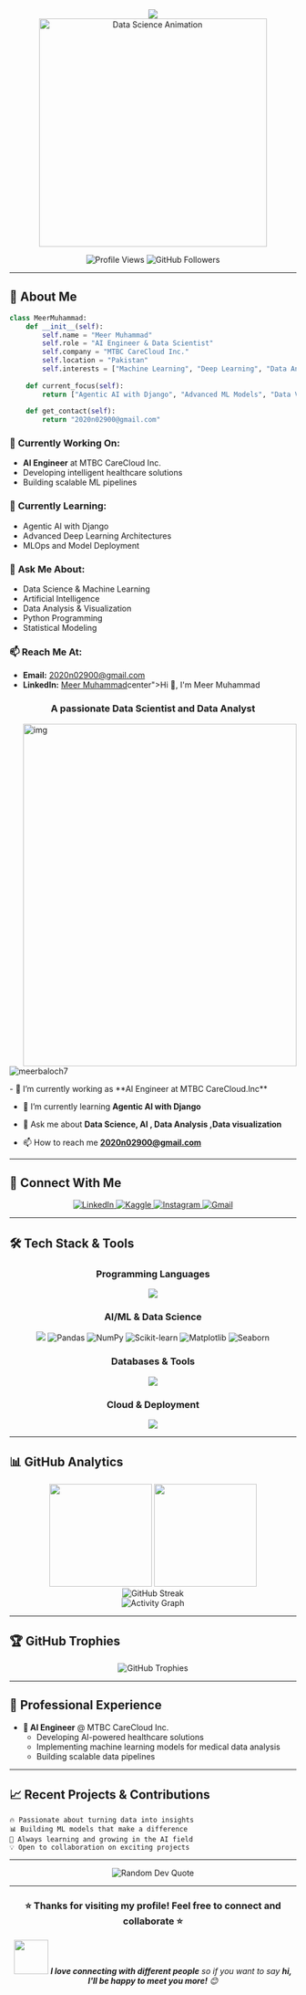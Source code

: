 <div align="center">
  <img src="https://readme-typing-svg.herokuapp.com/?lines=Hi+👋+I'm+Meer+Muhammad;AI+Engineer+%26+Data+Scientist;Passionate+about+AI+%26+Machine+Learning;Welcome+to+my+GitHub+Profile!&font=Fira%20Code&center=true&width=440&height=45&color=f75c7e&vCenter=true&size=22&pause=1000">
</div>

<div align="center">
  <img src="https://media.giphy.com/media/qgQUggAC3Pfv687qPC/giphy.gif" alt="Data Science Animation" width="400"/>
</div>

<p align="center">
  <img src="https://komarev.com/ghpvc/?username=meerbaloch7&label=Profile%20views&color=0e75b6&style=for-the-badge" alt="Profile Views" />
  <img src="https://img.shields.io/github/followers/meerbaloch7?label=Followers&style=for-the-badge&color=blue" alt="GitHub Followers" />
</p>

---

## 🚀 About Me

```python
class MeerMuhammad:
    def __init__(self):
        self.name = "Meer Muhammad"
        self.role = "AI Engineer & Data Scientist"
        self.company = "MTBC CareCloud Inc."
        self.location = "Pakistan"
        self.interests = ["Machine Learning", "Deep Learning", "Data Analysis", "AI Research"]
        
    def current_focus(self):
        return ["Agentic AI with Django", "Advanced ML Models", "Data Visualization"]
        
    def get_contact(self):
        return "2020n02900@gmail.com"
```

### 🔭 **Currently Working On:**
- **AI Engineer** at MTBC CareCloud Inc.
- Developing intelligent healthcare solutions
- Building scalable ML pipelines

### 🌱 **Currently Learning:**
- Agentic AI with Django
- Advanced Deep Learning Architectures
- MLOps and Model Deployment

### 💬 **Ask Me About:**
- Data Science & Machine Learning
- Artificial Intelligence
- Data Analysis & Visualization
- Python Programming
- Statistical Modeling

### 📫 **Reach Me At:**
- **Email:** 2020n02900@gmail.com
- **LinkedIn:** [Meer Muhammad](https://linkedin.com/in/meer-muhammad-972aa722a)center">Hi 👋, I'm Meer Muhammad</h1>
<h3 align="center">A passionate Data Scientist and Data Analyst</h3>
<img align ="right" alt="img" src="https://th.bing.com/th/id/R.81178b47a8598f0c81c4799f2cdd4057?rik=5cuVK%2bfI%2bsPqqw&pid=ImgRaw&r=0" alt="MasterHead Image" width="480" height="600"/>
<p align="left"> <img src="https://komarev.com/ghpvc/?username=meerbaloch7&label=Profile%20views&color=0e75b6&style=flat" alt="meerbaloch7" /> </p>
- 🔭 I’m currently working as **AI Engineer at MTBC CareCloud.Inc**

- 🌱 I’m currently learning **Agentic AI with Django**

- 💬 Ask me about **Data Science, AI , Data Analysis ,Data visualization**

- 📫 How to reach me **2020n02900@gmail.com**

---

## 🤝 Connect With Me

<div align="center">
  <a href="https://linkedin.com/in/meer-muhammad-972aa722a" target="_blank">
    <img src="https://img.shields.io/badge/LinkedIn-0077B5?style=for-the-badge&logo=linkedin&logoColor=white" alt="LinkedIn"/>
  </a>
  <a href="https://kaggle.com/meer muhammad" target="_blank">
    <img src="https://img.shields.io/badge/Kaggle-20BEFF?style=for-the-badge&logo=Kaggle&logoColor=white" alt="Kaggle"/>
  </a>
  <a href="https://instagram.com/meerbaloch7201" target="_blank">
    <img src="https://img.shields.io/badge/Instagram-E4405F?style=for-the-badge&logo=instagram&logoColor=white" alt="Instagram"/>
  </a>
  <a href="mailto:2020n02900@gmail.com">
    <img src="https://img.shields.io/badge/Gmail-D14836?style=for-the-badge&logo=gmail&logoColor=white" alt="Gmail"/>
  </a>
</div>

---

## 🛠️ Tech Stack & Tools

<div align="center">

### Programming Languages
<img src="https://skillicons.dev/icons?i=python,java,cpp,r,sql" />

### AI/ML & Data Science
<img src="https://skillicons.dev/icons?i=tensorflow,pytorch,opencv" />
<img src="https://img.shields.io/badge/pandas-150458?style=for-the-badge&logo=pandas&logoColor=white" alt="Pandas"/>
<img src="https://img.shields.io/badge/numpy-013243?style=for-the-badge&logo=numpy&logoColor=white" alt="NumPy"/>
<img src="https://img.shields.io/badge/scikit_learn-F7931E?style=for-the-badge&logo=scikit-learn&logoColor=white" alt="Scikit-learn"/>
<img src="https://img.shields.io/badge/Matplotlib-11557c?style=for-the-badge" alt="Matplotlib"/>
<img src="https://img.shields.io/badge/seaborn-388e3c?style=for-the-badge" alt="Seaborn"/>

### Databases & Tools
<img src="https://skillicons.dev/icons?i=mysql,mongodb,git,github,vscode,jupyter" />

### Cloud & Deployment
<img src="https://skillicons.dev/icons?i=aws,docker,heroku" />

</div>

---

## 📊 GitHub Analytics

<div align="center">
  <img height="180em" src="https://github-readme-stats.vercel.app/api?username=meerbaloch7&show_icons=true&theme=tokyonight&include_all_commits=true&count_private=true"/>
  <img height="180em" src="https://github-readme-stats.vercel.app/api/top-langs/?username=meerbaloch7&layout=compact&langs_count=8&theme=tokyonight"/>
</div>

<div align="center">
  <img src="https://github-readme-streak-stats.herokuapp.com/?user=meerbaloch7&theme=tokyonight" alt="GitHub Streak"/>
</div>

<div align="center">
  <img src="https://github-readme-activity-graph.vercel.app/graph?username=meerbaloch7&theme=tokyo-night" alt="Activity Graph"/>
</div>

---

## 🏆 GitHub Trophies

<div align="center">
  <img src="https://github-profile-trophy.vercel.app/?username=meerbaloch7&theme=tokyonight&no-frame=false&no-bg=false&margin-w=4&row=1" alt="GitHub Trophies"/>
</div>

---

## 💼 Professional Experience

- **🏢 AI Engineer** @ MTBC CareCloud Inc.
  - Developing AI-powered healthcare solutions
  - Implementing machine learning models for medical data analysis
  - Building scalable data pipelines

---

## 📈 Recent Projects & Contributions

```text
🔥 Passionate about turning data into insights
📊 Building ML models that make a difference
🚀 Always learning and growing in the AI field
💡 Open to collaboration on exciting projects
```

---

<div align="center">
  <img src="https://quotes-github-readme.vercel.app/api?type=horizontal&theme=tokyonight" alt="Random Dev Quote"/>
</div>

---

<div align="center">
  <h3>⭐ Thanks for visiting my profile! Feel free to connect and collaborate ⭐</h3>
  
  <img src="https://media.giphy.com/media/LnQjpWaON8nhr21vNW/giphy.gif" width="60"> <em><b>I love connecting with different people</b> so if you want to say <b>hi, I'll be happy to meet you more!</b> 😊</em>
</div>
